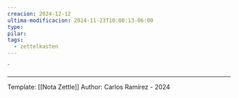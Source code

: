 ```yaml
---
creacion: 2024-12-12
ultima-modificacion: 2024-11-23T10:00:13-06:00
type: 
pilar: 
tags:
  - zettelkasten
---
```

`



---
Template: [[Nota Zettle]]
Author: Carlos Ramírez - 2024
